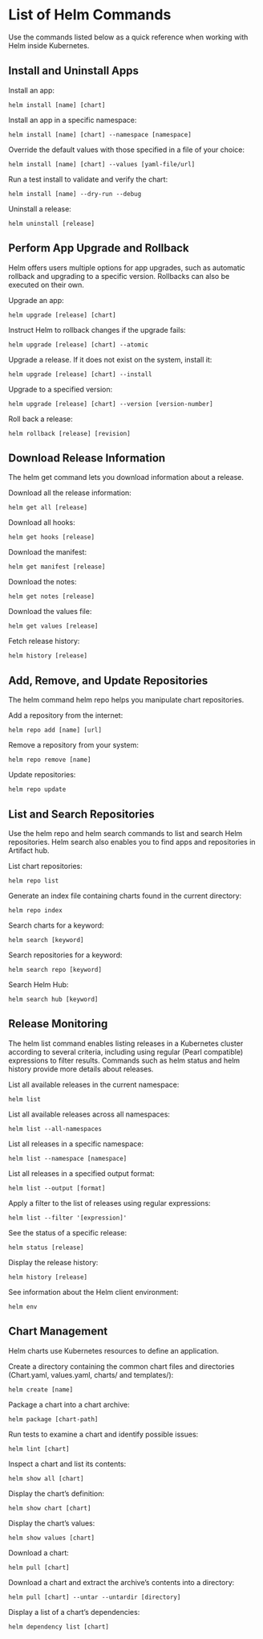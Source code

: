 
# List of Helm Commands

Use the commands listed below as a quick reference when working with Helm inside Kubernetes.

## Install and Uninstall Apps

Install an app:

`helm install [name] [chart]`

Install an app in a specific namespace:

`helm install [name] [chart] --namespace [namespace]`

Override the default values with those specified in a file of your choice:

`helm install [name] [chart] --values [yaml-file/url]`

Run a test install to validate and verify the chart:

`helm install [name] --dry-run --debug`

Uninstall a release:

`helm uninstall [release]`

## Perform App Upgrade and Rollback

Helm offers users multiple options for app upgrades, such as automatic rollback and upgrading to a specific version. Rollbacks can also be executed on their own.

Upgrade an app:

`helm upgrade [release] [chart]`

Instruct Helm to rollback changes if the upgrade fails:

`helm upgrade [release] [chart] --atomic`

Upgrade a release. If it does not exist on the system, install it:

`helm upgrade [release] [chart] --install`

Upgrade to a specified version:

`helm upgrade [release] [chart] --version [version-number]`

Roll back a release:

`helm rollback [release] [revision]`

## Download Release Information

The helm get command lets you download information about a release.

Download all the release information:

`helm get all [release]`

Download all hooks:

`helm get hooks [release]`

Download the manifest:

`helm get manifest [release]`

Download the notes:

`helm get notes [release]`

Download the values file:

`helm get values [release]`

Fetch release history:

`helm history [release] `

## Add, Remove, and Update Repositories

The helm command helm repo helps you manipulate chart repositories.

Add a repository from the internet:

`helm repo add [name] [url]`

Remove a repository from your system:

`helm repo remove [name]`

Update repositories:

`helm repo update`

## List and Search Repositories

Use the helm repo and helm search commands to list and search Helm repositories. Helm search also enables you to find apps and repositories in Artifact hub.

List chart repositories:

`helm repo list`

Generate an index file containing charts found in the current directory:

`helm repo index`

Search charts for a keyword:

`helm search [keyword]`

Search repositories for a keyword:

`helm search repo [keyword]`

Search Helm Hub:

`helm search hub [keyword]`

## Release Monitoring

The helm list command enables listing releases in a Kubernetes cluster according to several criteria, including using regular (Pearl compatible) expressions to filter results. Commands such as helm status and helm history provide more details about releases.

List all available releases in the current namespace:

`helm list`

List all available releases across all namespaces:

`helm list --all-namespaces`

List all releases in a specific namespace:

`helm list --namespace [namespace]`

List all releases in a specified output format:

`helm list --output [format]`

Apply a filter to the list of releases using regular expressions:

`helm list --filter '[expression]'`

See the status of a specific release:

`helm status [release]`

Display the release history:

`helm history [release]`

See information about the Helm client environment:

`helm env`

## Chart Management

Helm charts use Kubernetes resources to define an application.

Create a directory containing the common chart files and directories (Chart.yaml, values.yaml, charts/ and templates/):

`helm create [name]`

Package a chart into a chart archive:

`helm package [chart-path]`

Run tests to examine a chart and identify possible issues:

`helm lint [chart]`

Inspect a chart and list its contents:

`helm show all [chart]`

Display the chart’s definition:

`helm show chart [chart]`

Display the chart’s values:

`helm show values [chart]`

Download a chart:

`helm pull [chart]`

Download a chart and extract the archive’s contents into a directory:

`helm pull [chart] --untar --untardir [directory]`

Display a list of a chart’s dependencies:

`helm dependency list [chart]`